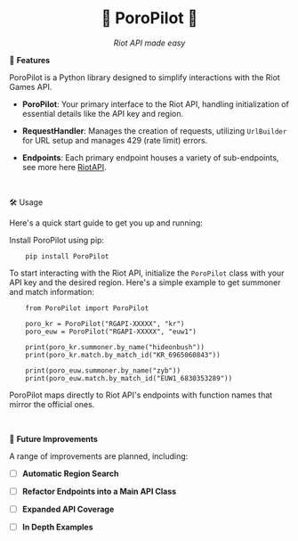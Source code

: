 <h1 align="center">💫 PoroPilot 💫</h1>
<p align="center">
  <em>Riot API made easy</em>
</p>

🚀 **Features**

PoroPilot is a Python library designed to simplify interactions with the Riot Games API.

- **PoroPilot**: Your primary interface to the Riot API, handling initialization of essential details like the API key and region.

- **RequestHandler**: Manages the creation of requests, utilizing `UrlBuilder` for URL setup and manages 429 (rate limit) errors.

- **Endpoints**: Each primary endpoint houses a variety of sub-endpoints, see more here [RiotAPI](https://developer.riotgames.com/apis).

<br>

🛠️ Usage

Here's a quick start guide to get you up and running:

Install PoroPilot using pip:
    
        pip install PoroPilot

To start interacting with the Riot API, initialize the `PoroPilot` class with your API key and the desired region. Here's a simple example to get summoner and match information:

        from PoroPilot import PoroPilot
        
        poro_kr = PoroPilot("RGAPI-XXXXX", "kr")
        poro_euw = PoroPilot("RGAPI-XXXXX", "euw1")
        
        print(poro_kr.summoner.by_name("hideonbush"))
        print(poro_kr.match.by_match_id("KR_6965060843"))
        
        print(poro_euw.summoner.by_name("zyb"))
        print(poro_euw.match.by_match_id("EUW1_6830353289"))

PoroPilot maps directly to Riot API's endpoints with function names that mirror the official ones.

<br>

🚀 **Future Improvements**

A range of improvements are planned, including:

- [ ] **Automatic Region Search**

- [ ] **Refactor Endpoints into a Main API Class**

- [ ] **Expanded API Coverage**

- [ ] **In Depth Examples**